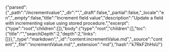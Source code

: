 {"parsed":{"_path":"/incrementvalue","_dir":"","_draft":false,"_partial":false,"_locale":"en","_empty":false,"title":"Increment field value","description":"Update a field with incrementing value using stored procedure.","excerpt":{"type":"root","children":[]},"body":{"type":"root","children":[],"toc":{"title":"","searchDepth":2,"depth":2,"links":[]}},"_type":"markdown","_id":"content:incrementValue.md","_source":"content","_file":"incrementValue.md","_extension":"md"},"hash":"k7RkF2hHsU"}